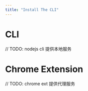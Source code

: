 ```yaml
---
title: "Install The CLI"
---
```


# CLI

// TODO: nodejs cli 提供本地服务


# Chrome Extension

// TODO: chrome ext 提供代理服务